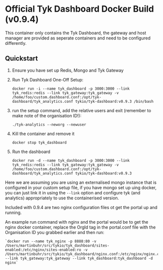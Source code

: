 Official Tyk Dashboard Docker Build (v0.9.4)
============================================

This container only contains the Tyk Dashboard, the gateway and host manager are provided as seperate containers and need to be configured differently.

Quickstart
----------

1. Ensure you have set up Redis, Mongo and Tyk Gateway

2. Run Tyk Dashboard One-Off Setup:

	`docker run -i --name tyk_dashboard -p 3000:3000 --link tyk_redis:redis --link tyk_gateway:tyk_gateway -v /home/foo/custom.dashboard.conf:/opt/tyk-dashboard/tyk_analytics.conf tykio/tyk-dashboard:v0.9.3 /bin/bash`

3. run the setup command, add the relative users and exit (remember to make note of the organisation ID!):
	
	`./tyk-analytics --neworg --newuser`

4. Kill the container and remove it
	
	`docker stop tyk_dashboard`

5. Run the dashboard

	`docker run -d --name tyk_dashboard -p 3000:3000 --link tyk_redis:redis --link tyk_gateway:tyk_gateway -v /home/foo/custom.dashboard.conf:/opt/tyk-dashboard/tyk_analytics.conf tykio/tyk-dashboard:v0.9.3`

Here we are assuming you are using an externalised mongo instance that is configured in your custom setup file, if you have mongo set up uing docker, you can just link it in using the `--link` option and configure tyk (and analytics) appropriately to use the containerised version.

Included with 0.9.4 are two nginx configuration files ot get the portal up and running.

An example run command with nginx and the portal would be to get the nginx docker container, replace the OrgId tag in the portal.conf file with the Organisation ID you grabbed earlier and then run:

	`docker run --name tyk_nginx -p 8888:80 -v /Users/martinbuhr/src/tykio/tyk_dashboard/sites-enabled:/etc/nginx/sites-enabled:ro -v /Users/martinbuhr/src/tykio/tyk_dashboard/nginx.conf:/etc/nginx/nginx.conf:ro --link tyk_gateway:tyk_gateway --link tyk_dashboard:tyk_dashboard -d nginx`

